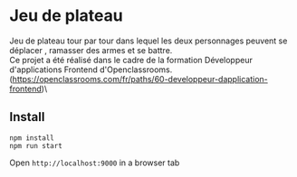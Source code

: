 # Jeu de plateau

Jeu de plateau tour par tour dans lequel les deux personnages peuvent se déplacer , ramasser des armes et se battre.\
Ce projet a été réalisé dans le cadre de la formation Développeur d'applications Frontend d'Openclassrooms.\
(https://openclassrooms.com/fr/paths/60-developpeur-dapplication-frontend)\

## Install

```
npm install
npm run start
```

Open `http://localhost:9000` in a browser tab
